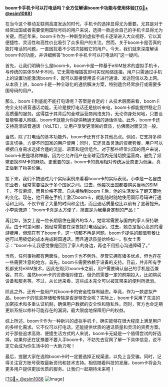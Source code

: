 **boom卡手机卡可以打电话吗？全方位解读boom卡功能与使用体验[[TG💪+ @esim1088](https://t.me/s/esim1088)]**

在当今这个移动互联网高度发达的时代，手机卡的选择显得尤为重要。尤其是对于经常出国或者需要使用国际号码的用户来说，选择一款适合自己的手机卡显得尤为关键。而近年来，boom卡作为一种新型的虚拟手机卡逐渐进入大众视野，它以其便捷性、灵活性和高性价比吸引了众多用户的关注。然而，关于boom卡是否真的能打电话的问题，一直困扰着不少初次接触它的用户。今天，我们就来深度解读boom卡的功能，并详细解答“boom卡手机卡可以打电话吗”这一疑问。

首先，让我们明确什么是boom卡。boom卡是一种基于eSIM技术的虚拟手机卡，与传统的实体SIM卡不同，它无需物理插拔即可实现网络连接。用户只需通过手机上的设置功能激活boom卡，就可以直接使用该卡进行通话、发送短信以及上网。从本质上讲，boom卡是一种全球化的通信解决方案，特别适合经常旅行或需要多国号码的用户。

那么，boom卡到底能不能打电话呢？答案是肯定的！从技术层面来看，boom卡完全支持语音通话功能。无论是拨打电话还是接听来电，boom卡都能提供稳定且高质量的服务。这得益于其背后的全球运营商网络支持，无论你身处何地，只要设备能够接入网络，boom卡就能为你提供畅通无阻的通话体验。此外，boom卡还支持高清语音通话（VoLTE），让用户享受更清晰的音质，仿佛面对面交流一般。

当然，除了打电话的基本功能外，boom卡还有许多其他亮点。例如，它支持多种语言切换，方便不同国家的用户使用；同时，它还具备灵活的资费套餐，用户可以根据自身需求选择合适的流量、语音和短信组合。对于那些经常出国的用户来说，boom卡更是堪称神器，因为它允许用户在全球范围内无缝切换运营商，避免了频繁更换SIM卡的麻烦。更重要的是，boom卡的费用相对传统运营商更为低廉，真正做到了物美价廉。

接下来，我们不妨通过几个实际案例来看看boom卡的实际表现。小李是一名自由职业者，经常需要往返于多个国家之间。过去，他每次出国都要购买当地的SIM卡，不仅麻烦，而且价格不菲。自从接触到boom卡后，他的生活发生了翻天覆地的变化。现在，他只需在手机上激活boom卡，就能随时随地使用国际号码进行通话和上网。不仅节省了大量的时间和金钱，而且通话质量也比以前有了显著提升。小李感慨道：“boom卡真是太方便了，简直是为我量身定制的产品！”

再比如，张女士是一位长期居住在国外的华人，她常常需要与国内的家人保持联系。由于时差问题，她经常需要在深夜拨打电话回家。过去，她总是担心高昂的漫游费用，但现在有了boom卡，这一切都不再是问题。boom卡提供的超值套餐让她可以用极低的成本完成跨国通话，而且通话质量始终如一。张女士表示：“boom卡让我感觉像是回到了家人的身边，再也不用担心沟通障碍了。”

当然，任何事物都有两面性，boom卡也不例外。尽管它拥有诸多优点，但也存在一些需要注意的地方。首先，boom卡需要依赖于设备的支持。目前，并非所有手机都支持eSIM技术，因此在购买boom卡之前，用户需要确认自己的手机是否兼容。其次，虽然boom卡的资费相对便宜，但仍然需要一定的前期投入，比如购买设备和服务等。不过，从长远来看，这些成本完全可以被其带来的便利所抵消。

除此之外，还有一些用户对boom卡的安全性存有疑虑。毕竟，作为一款虚拟产品，boom卡的信息存储和传输是否足够安全呢？实际上，boom卡采用了先进的加密技术和多重认证机制，确保用户数据的安全性和隐私性。同时，官方也会定期更新系统以修补可能存在的漏洞，最大限度地保障用户的权益。

综上所述，boom卡作为一种新兴的虚拟手机卡，确实能够在很大程度上满足用户的多样化需求。它不仅可以打电话，还能提供优质的通话质量和灵活的资费方案。对于那些追求高效、便捷生活方式的人来说，boom卡无疑是一个值得尝试的好选择。如果你还在犹豫要不要入手boom卡，不妨先去官网了解一下具体信息，说不定它会成为你生活中的一大助力呢！

最后，提醒大家在选购boom卡时一定要选择正规渠道，以免上当受骗。同时，记得关注官方账号获取最新资讯和技术支持。相信随着科技的发展，boom卡将会为更多用户提供更加优质的服务。让我们一起期待未来吧！

[[TG💪+ @esim1088](https://t.me/s/esim1088) ![Image](https://i.postimg.cc/4NQfJmqS/Snipaste-2025-05-13-00-14-12.png)]
